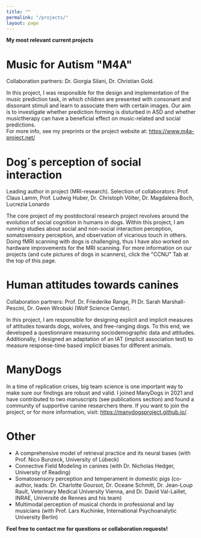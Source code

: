 ```yaml
---
title: ""
permalink: "/projects/"
layout: page
---
```

**My most relevant current projects**


# Music for Autism "M4A"

Collaboration partners: Dr. Giorgia Silani, Dr. Christian Gold. 

In this project, I was responsible for the design and implementation of the music prediction task, in which children are presented with consonant and dissonant stimuli and learn to associate them with certain images. Our aim is to investigate whether prediction forming is disturbed in ASD and whether musictherapy can have a beneficial effect on music-related and social predictions.  
For more info, see my preprints or the project website at: https://www.m4a-project.net/

# Dog´s perception of social interaction 

Leading author in project (MRI-research). Selection of collaborators: Prof. Claus Lamm, Prof. Ludwig Huber, Dr. Christoph Völter, Dr. Magdalena Boch, Lucrezia Lonardo

The core project of my postdoctoral research project revolves around the evolution of social cognition in humans in dogs. Within this project, I am running studies about social and non-social interaction perception, somatosensory perception, and observation of vicarious touch in others. Doing fMRI scanning with dogs is challenging, thus I have also worked on hardware improvements for the MRI scanning. For more information on our projects (and cute pictures of dogs in scanners), click the "CCNU" Tab at the top of this page. 

# Human attitudes towards canines 

Collaboration partners: Prof. Dr. Friederike Range, PI Dr. Sarah Marshall-Pescini, Dr. Gwen Wirobski (Wolf Science Center). 

In this project, I am responsible for designing explicit and implicit measures of attitudes towards dogs, wolves, and free-ranging dogs. To this end, we developed a questionnaire measuring sociodemographic data and attitudes. Additionally, I designed an adaptation of an IAT (implicit association test) to measure response-time based implicit biases for different animals. 

# ManyDogs 

In a time of replication crises, big team science is one important way to make sure our findings are robust and valid. I joined ManyDogs in 2021 and have contributed to two manuscripts (see publications section) and found a community of supportive canine researchers there. 
If you want to join the project, or for more information, visit: https://manydogsproject.github.io/. 


# Other 

- A comprehensive model of retrieval practice and its neural bases (with Prof. Nico Bunzeck, University of Lübeck) 
- Connective Field Modeling in canines (with Dr. Nicholas Hedger, University of Reading)
- Somatosensory perception and temperament in domestic pigs (co-author, leads: Dr. Charlotte Goursot, Dr. Oceane Schmitt, Dr. Jean-Loup Rault, Veterinary Medical University Vienna, and Dr. David Val-Laillet, INRAE, Université de Rennes and his team)
- Multimodal perception of musical chords in professional and lay musicians (with Prof. Lars Kuchinke, International Psychoanalytic University Berlin)



**Feel free to contact me for questions or collaboration requests!**
